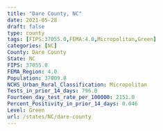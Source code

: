 ```yaml
---
title: "Dare County, NC"
date: 2021-05-28
draft: false
type: county
tags: [FIPS:37055.0,FEMA:4.0,Micropolitan,Green]
categories: [NC]
County: Dare County
State: NC
FIPS: 37055.0
FEMA_Region: 4.0
Population: 37009.0
NCHS_Urban_Rural_Classification: Micropolitan
Tests_in_prior_14_days: 796.0
Fourteen_day_test_rate_per_100000: 2151.0
Percent_Positivity_in_prior_14_days: 0.046
Level: Green
url: /states/NC/dare-county
---
```



